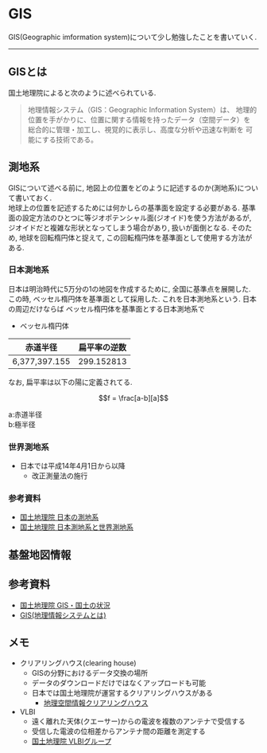# GIS

GIS(Geographic imformation system)について少し勉強したことを書いていく.

-----------------------------------------------------------

## GISとは
国土地理院によると次のように述べられている. 

> 地理情報システム（GIS：Geographic Information System）は、
> 地理的位置を手がかりに、位置に関する情報を持ったデータ（空間データ）を
> 総合的に管理・加工し、視覚的に表示し、高度な分析や迅速な判断を
> 可能にする技術である。

## 測地系
GISについて述べる前に, 地図上の位置をどのように記述するのか(測地系)について書いておく.  
地球上の位置を記述するためには何かしらの基準面を設定する必要がある. 
基準面の設定方法のひとつに等ジオポテンシャル面(ジオイド)を使う方法があるが,
ジオイドだと複雑な形状となってしまう場合があり, 扱いが面倒となる. 
そのため, 地球を回転楕円体と捉えて, この回転楕円体を基準面として使用する方法がある.


### 日本測地系
日本は明治時代に5万分の1の地図を作成するために, 全国に基準点を展開した. この時,
ベッセル楕円体を基準面として採用した. これを日本測地系という. 日本の周辺だけならば
ベッセル楕円体を基準面とする日本測地系で

* ベッセル楕円体

|赤道半径      | 扁平率の逆数| 
|--------------|-------------|
|6,377,397.155 | 299.152813  | 

なお, 扁平率は以下の陽に定義されてる.
```math
f = \frac[a-b][a]
```
a:赤道半径  
b:極半径

### 世界測地系
* 日本では平成14年4月1日から以降
  + 改正測量法の施行

### 参考資料

* [国土地理院 日本の測地系](http://www.gsi.go.jp/sokuchikijun/datum-main.html)
* [国土地理院 日本測地系と世界測地系](http://www.gsi.go.jp/LAW/G2000-g2000-h3.htm)

## 基盤地図情報




## 参考資料
* [国土地理院 GIS・国土の状況](http://www.gsi.go.jp/gis.html)
* [GIS(地理情報システムとは)](http://www.esrij.com/getting-started/what-is-gis/)

## メモ

* クリアリングハウス(clearing house) 
  + GISの分野におけるデータ交換の場所
  + データのダウンロードだけではなくアップロードも可能
  + 日本では国土地理院が運営するクリアリングハウスがある
    - [地理空間情報クリアリングハウス](http://ckan.gsi.go.jp/)
* VLBI
  + 遠く離れた天体(クエーサー)からの電波を複数のアンテナで受信する
  + 受信した電波の位相差からアンテナ間の距離を測定する
  + [国土地理院 VLBIグループ](http://www.spacegeodesy.go.jp/vlbi/ja/whatisvlbi/principle.html#1)

